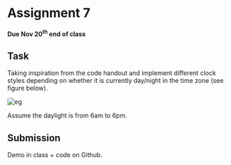 # Assignment 7
**Due Nov 20<sup>th</sup> end of class**

## Task 

Taking inspiration from the code handout and implement different clock
styles depending on whether it is currently day/night in the time zone
(see figure below).

![eg
](./clock.png
"")


Assume the daylight is from 6am to 6pm.

## Submission
Demo in class + code on Github.
